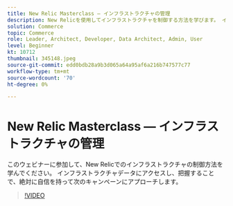 ```yaml
---
title: New Relic Masterclass — インフラストラクチャの管理
description: New Relicを使用してインフラストラクチャを制御する方法を学びます。 インフラストラクチャデータにアクセスし、把握することで、絶対に自信を持って次のキャンペーンにアプローチします。
solution: Commerce
topic: Commerce
role: Leader, Architect, Developer, Data Architect, Admin, User
level: Beginner
kt: 10712
thumbnail: 345148.jpeg
source-git-commit: edd0bdb28a9b3d065a64a95af6a216b747577c77
workflow-type: tm+mt
source-wordcount: '70'
ht-degree: 0%

---
```


# New Relic Masterclass — インフラストラクチャの管理

このウェビナーに参加して、New Relicでのインフラストラクチャの制御方法を学んでください。 インフラストラクチャデータにアクセスし、把握することで、絶対に自信を持って次のキャンペーンにアプローチします。

>[!VIDEO](https://video.tv.adobe.com/v/345148/?quality=12&learn=on)
